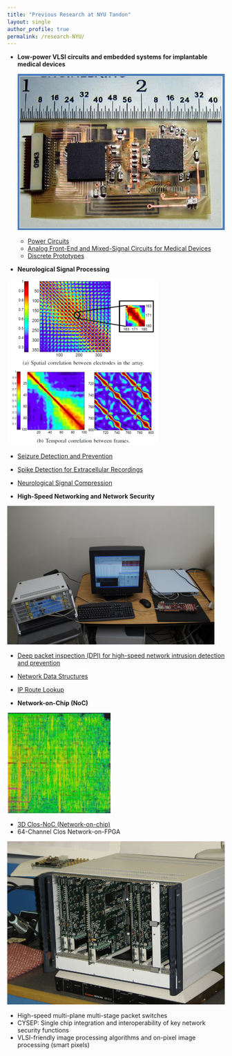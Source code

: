 ```yaml
---
title: "Previous Research at NYU Tandon"
layout: single
author_profile: true
permalink: /research-NYU/
---
```



*   **Low-power VLSI circuits and embedded systems for implantable medical devices**  
      
    
    ![](/assets/images/flex-board.jpg)
    
      
    *   [Power Circuits](/research/power)
    *   [Analog Front-End and Mixed-Signal Circuits for Medical Devices](/research/circuits)
    *   [Discrete Prototypes](/research/embedded)
    
*   **Neurological Signal Processing**

![](/assets/images/HR-ECoG-correlation.png)
  
*   [Seizure Detection and Prevention](/research/seizure)
*   [Spike Detection for Extracellular Recordings](/research/extracellular)
*   [Neurological Signal Compression](/research/compression)


*   **High-Speed Networking and Network Security**
  
![](/assets/images/TriBiCa-test-setup.png)

*   [Deep packet inspection (DPI) for high-speed network intrusion detection and prevention](/research/DPI)
*   [Network Data Structures](/research/algorithmics)
*   [IP Route Lookup](/research/lookup)
  
*   **Network-on-Chip (NoC)**

![](/assets/images/PDRRM-layout.png)
  
*   [3D Clos-NoC (Network-on-chip)](http://eeweb.poly.edu/labs/hsnl/noc.html)
*   64-Channel Clos Network-on-FPGA
  
![](/assets/images/router_fpga.jpg)
  
*   High-speed multi-plane multi-stage packet switches
*   CYSEP: Single chip integration and interoperability of key network security functions
*   VLSI-friendly image processing algorithms and on-pixel image processing (smart pixels)

  
